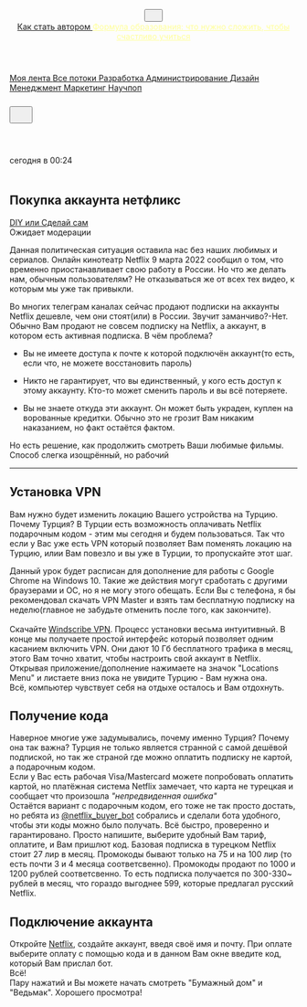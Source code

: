 
  <meta data-vue-meta="ssr" property="fb:app_id" content="444736788986613"><meta data-vue-meta="ssr" property="fb:pages" content="472597926099084"><meta data-vue-meta="ssr" name="twitter:card" content="summary_large_image"><meta data-vue-meta="ssr" name="twitter:site" content="@habr_com"><meta data-vue-meta="ssr" property="og:site_name" content="Хабр" data-vmid="og:site_name"><meta data-vue-meta="ssr" property="og:url" content="https://habr.com/ru/sandbox/168727/" data-vmid="og:url"><meta data-vue-meta="ssr" property="og:title" content="Покупка аккаунта нетфликс" data-vmid="og:title"><meta data-vue-meta="ssr" name="twitter:title" content="Покупка аккаунта нетфликс" data-vmid="twitter:title"><meta data-vue-meta="ssr" name="aiturec:title" content="Покупка аккаунта нетфликс" data-vmid="aiturec:title"><meta data-vue-meta="ssr" name="description" content="Данная политическая ситуация оставила нас без наших любимых и сериалов. Онлайн кинотеатр Netflix 9 марта 2022 сообщил о том, что временно приостанавливает свою работу в России. Но что же делать нам,..." data-vmid="description"><meta data-vue-meta="ssr" itemprop="description" content="Данная политическая ситуация оставила нас без наших любимых и сериалов. Онлайн кинотеатр Netflix 9 марта 2022 сообщил о том, что временно приостанавливает свою работу в России. Но что же делать нам,..." data-vmid="description:itemprop"><meta data-vue-meta="ssr" property="og:description" content="Данная политическая ситуация оставила нас без наших любимых и сериалов. Онлайн кинотеатр Netflix 9 марта 2022 сообщил о том, что временно приостанавливает свою работу в России. Но что же делать нам,..." data-vmid="og:description"><meta data-vue-meta="ssr" name="twitter:description" content="Данная политическая ситуация оставила нас без наших любимых и сериалов. Онлайн кинотеатр Netflix 9 марта 2022 сообщил о том, что временно приостанавливает свою работу в России. Но что же делать нам,..." data-vmid="twitter:description"><meta data-vue-meta="ssr" property="aiturec:description" content="Данная политическая ситуация оставила нас без наших любимых и сериалов. Онлайн кинотеатр Netflix 9 марта 2022 сообщил о том, что временно приостанавливает свою работу в России. Но что же делать нам,..." data-vmid="aiturec:description"><meta data-vue-meta="ssr" itemprop="image" content="https://habr.com/share/publication/168727/dcc773bd664657c1eb9b6dcdfa73e3c3/" data-vmid="image:itemprop"><meta data-vue-meta="ssr" property="og:image" content="https://habr.com/share/publication/168727/dcc773bd664657c1eb9b6dcdfa73e3c3/" data-vmid="og:image"><meta data-vue-meta="ssr" property="og:image:width" content="1200" data-vmid="og:image:width"><meta data-vue-meta="ssr" property="og:image:height" content="630" data-vmid="og:image:height"><meta data-vue-meta="ssr" property="aiturec:image" content="https://habr.com/share/publication/168727/dcc773bd664657c1eb9b6dcdfa73e3c3/" data-vmid="aiturec:image"><meta data-vue-meta="ssr" name="twitter:image" content="https://habr.com/share/publication/168727/dcc773bd664657c1eb9b6dcdfa73e3c3/" data-vmid="twitter:image"><meta data-vue-meta="ssr" property="vk:image" content="https://habr.com/share/publication/168727/dcc773bd664657c1eb9b6dcdfa73e3c3/?format=vk" data-vmid="vk:image"><meta data-vue-meta="ssr" property="aiturec:item_id" content="168727" data-vmid="aiturec:item_id"><meta data-vue-meta="ssr" property="aiturec:datetime" content="2022-03-23T21:24:53.000Z" data-vmid="aiturec:datetime"><meta data-vue-meta="ssr" property="og:type" content="article" data-vmid="og:type"><meta data-vue-meta="ssr" property="og:locale" content="ru_RU" data-vmid="og:locale"><meta data-vue-meta="ssr" name="keywords" content="netflix, vpn">
  <link data-vue-meta="ssr" image_src="image" href="https://habr.com/img/habr_ru.png" data-vmid="image:href"><link data-vue-meta="ssr" href="https://habr.com/ru/sandbox/168727/" rel="canonical" data-vmid="canonical"><link data-vue-meta="ssr" href="https://habr.com/ru/rss/post/168727/?fl=ru" type="application/rss+xml" title="" rel="alternate" name="rss"><link data-vue-meta="ssr" data-vmid="hreflang">
  <meta name="apple-mobile-web-app-status-bar-style" content="#303b44">
  <meta name="msapplication-TileColor" content="#629FBC">
  <meta name="apple-mobile-web-app-capable" content="yes">
  <meta name="mobile-web-app-capable" content="yes">
  <link rel="shortcut icon" type="image/png" sizes="16x16" href="https://assets.habr.com/habr-web/img/favicons/favicon-16.png">
  <link rel="shortcut icon" type="image/png" sizes="32x32" href="https://assets.habr.com/habr-web/img/favicons/favicon-32.png">
  <link rel="apple-touch-icon" type="image/png" sizes="76x76" href="https://assets.habr.com/habr-web/img/favicons/apple-touch-icon-76.png">
  <link rel="apple-touch-icon" type="image/png" sizes="120x120" href="https://assets.habr.com/habr-web/img/favicons/apple-touch-icon-120.png">
  <link rel="apple-touch-icon" type="image/png" sizes="152x152" href="https://assets.habr.com/habr-web/img/favicons/apple-touch-icon-152.png">
  <link rel="apple-touch-icon" type="image/png" sizes="180x180" href="https://assets.habr.com/habr-web/img/favicons/apple-touch-icon-180.png">
  <link rel="apple-touch-icon" type="image/png" sizes="256x256" href="https://assets.habr.com/habr-web/img/favicons/apple-touch-icon-256.png">
  <link rel="apple-touch-startup-image" media="screen and (device-width: 320px) and (device-height: 568px) and (-webkit-device-pixel-ratio: 2) and (orientation: landscape)" href="https://assets.habr.com/habr-web/img/splashes/splash_1136x640.png">
  <link rel="apple-touch-startup-image" media="screen and (device-width: 375px) and (device-height: 812px) and (-webkit-device-pixel-ratio: 3) and (orientation: landscape)" href="https://assets.habr.com/habr-web/img/splashes/splash_2436x1125.png">
  <link rel="apple-touch-startup-image" media="screen and (device-width: 414px) and (device-height: 896px) and (-webkit-device-pixel-ratio: 2) and (orientation: landscape)" href="https://assets.habr.com/habr-web/img/splashes/splash_1792x828.png">
  <link rel="apple-touch-startup-image" media="screen and (device-width: 414px) and (device-height: 896px) and (-webkit-device-pixel-ratio: 2) and (orientation: portrait)" href="https://assets.habr.com/habr-web/img/splashes/splash_828x1792.png">
  <link rel="apple-touch-startup-image" media="screen and (device-width: 375px) and (device-height: 667px) and (-webkit-device-pixel-ratio: 2) and (orientation: landscape)" href="https://assets.habr.com/habr-web/img/splashes/splash_1334x750.png">
  <link rel="apple-touch-startup-image" media="screen and (device-width: 414px) and (device-height: 896px) and (-webkit-device-pixel-ratio: 3) and (orientation: portrait)" href="https://assets.habr.com/habr-web/img/splashes/splash_1242x2668.png">
  <link rel="apple-touch-startup-image" media="screen and (device-width: 414px) and (device-height: 736px) and (-webkit-device-pixel-ratio: 3) and (orientation: landscape)" href="https://assets.habr.com/habr-web/img/splashes/splash_2208x1242.png">
  <link rel="apple-touch-startup-image" media="screen and (device-width: 375px) and (device-height: 812px) and (-webkit-device-pixel-ratio: 3) and (orientation: portrait)" href="https://assets.habr.com/habr-web/img/splashes/splash_1125x2436.png">
  <link rel="apple-touch-startup-image" media="screen and (device-width: 414px) and (device-height: 736px) and (-webkit-device-pixel-ratio: 3) and (orientation: portrait)" href="https://assets.habr.com/habr-web/img/splashes/splash_1242x2208.png">
  <link rel="apple-touch-startup-image" media="screen and (device-width: 1024px) and (device-height: 1366px) and (-webkit-device-pixel-ratio: 2) and (orientation: landscape)" href="https://assets.habr.com/habr-web/img/splashes/splash_2732x2048.png">
  <link rel="apple-touch-startup-image" media="screen and (device-width: 414px) and (device-height: 896px) and (-webkit-device-pixel-ratio: 3) and (orientation: landscape)" href="https://assets.habr.com/habr-web/img/splashes/splash_2688x1242.png">
  <link rel="apple-touch-startup-image" media="screen and (device-width: 834px) and (device-height: 1112px) and (-webkit-device-pixel-ratio: 2) and (orientation: landscape)" href="https://assets.habr.com/habr-web/img/splashes/splash_2224x1668.png">
  <link rel="apple-touch-startup-image" media="screen and (device-width: 375px) and (device-height: 667px) and (-webkit-device-pixel-ratio: 2) and (orientation: portrait)" href="https://assets.habr.com/habr-web/img/splashes/splash_750x1334.png">
  <link rel="apple-touch-startup-image" media="screen and (device-width: 1024px) and (device-height: 1366px) and (-webkit-device-pixel-ratio: 2) and (orientation: portrait)" href="https://assets.habr.com/habr-web/img/splashes/splash_2048x2732.png">
  <link rel="apple-touch-startup-image" media="screen and (device-width: 834px) and (device-height: 1194px) and (-webkit-device-pixel-ratio: 2) and (orientation: landscape)" href="https://assets.habr.com/habr-web/img/splashes/splash_2388x1668.png">
  <link rel="apple-touch-startup-image" media="screen and (device-width: 834px) and (device-height: 1112px) and (-webkit-device-pixel-ratio: 2) and (orientation: portrait)" href="https://assets.habr.com/habr-web/img/splashes/splash_1668x2224.png">
  <link rel="apple-touch-startup-image" media="screen and (device-width: 320px) and (device-height: 568px) and (-webkit-device-pixel-ratio: 2) and (orientation: portrait)" href="https://assets.habr.com/habr-web/img/splashes/splash_640x1136.png">
  <link rel="apple-touch-startup-image" media="screen and (device-width: 834px) and (device-height: 1194px) and (-webkit-device-pixel-ratio: 2) and (orientation: portrait)" href="https://assets.habr.com/habr-web/img/splashes/splash_1668x2388.png">
  <link rel="apple-touch-startup-image" media="screen and (device-width: 768px) and (device-height: 1024px) and (-webkit-device-pixel-ratio: 2) and (orientation: landscape)" href="https://assets.habr.com/habr-web/img/splashes/splash_2048x1536.png">
  <link rel="apple-touch-startup-image" media="screen and (device-width: 768px) and (device-height: 1024px) and (-webkit-device-pixel-ratio: 2) and (orientation: portrait)" href="https://assets.habr.com/habr-web/img/splashes/splash_1536x2048.png">
  <link rel="mask-icon" color="#77a2b6" href="https://assets.habr.com/habr-web/img/favicons/apple-touch-icon-120.svg">
  <link crossorigin="use-credentials" href="https://habr.com/manifest.webmanifest" rel="manifest">
  <script>window.yaContextCb = window.yaContextCb || []</script>
  <script src="./Покупка аккаунта нетфликс _files/context.js.Без названия" async=""></script>
<script data-vue-meta="ssr" onload="window[&#39;e0044d29c024&#39;] = true" src="./Покупка аккаунта нетфликс _files/saved_resource" data-vmid="checklogin"></script></head>
<body data-new-gr-c-s-check-loaded="14.1052.0" data-gr-ext-installed="">


<div id="app" data-async-called="true"><div class="tm-layout__wrapper"><!----> <div></div> <!----> <header class="tm-header"><div class="tm-page-width"><div class="tm-header__container"><!----> <span class="tm-header__logo-wrap"><a href="https://habr.com/ru/" class="tm-header__logo tm-header__logo_ru"><svg height="16" width="16" class="tm-svg-img tm-header__icon"><title>Хабр</title> <use xlink:href="/img/habr-logo-ru.svg#logo"></use></svg></a> <span class="tm-header__beta-sign" style="display:none;">β</span></span> <div class="tm-dropdown tm-header__projects"><div class="tm-dropdown__head"><button class="tm-header__dropdown-toggle"><svg height="16" width="16" class="tm-svg-img tm-header__icon tm-header__icon_dropdown"><title>Открыть список</title> <use xlink:href="/img/megazord-v25.4b679db1.svg#arrow-down"></use></svg></button></div> <!----></div> <a href="https://habr.com/ru/sandbox/start/" class="tm-header__become-author-btn">
            Как стать автором
          </a> <!----> <a href="https://effect.habr.com/a/QLRMOjLjouwrxOcMh1F36nXjItLPVkB4iB2LxNQYuDm7tFkYfZRuijS9wQ5lO9eguxnHZb5FG4jsD88XFfgEtprOos_EQDu8L7yXb36UCHda-FjjrAinIIrQ5g079h_X8jmtFK5xXg" target="_blank" class="tm-top-link" style="color: rgb(255, 255, 153);">
  Формула образования: что нужно сложить, чтобы счастливо учиться
</a> <!----></div></div></header> <div class="tm-layout"><div class="tm-page-progress-bar"></div> <div data-menu-sticky="true" class="tm-base-layout__header tm-base-layout__header_is-sticky"><div class="tm-page-width"><div class="tm-base-layout__header-wrapper"><div class="tm-main-menu"><div class="tm-main-menu__section"><nav class="tm-main-menu__section-content"><a href="https://habr.com/ru/feed/" class="tm-main-menu__item">
        Моя лента
      </a> <a href="https://habr.com/ru/flows/all" class="tm-main-menu__item">
        Все потоки
      </a> <a href="https://habr.com/ru/flows/develop/" class="tm-main-menu__item">
          Разработка
        </a><a href="https://habr.com/ru/flows/admin/" class="tm-main-menu__item">
          Администрирование
        </a><a href="https://habr.com/ru/flows/design/" class="tm-main-menu__item">
          Дизайн
        </a><a href="https://habr.com/ru/flows/management/" class="tm-main-menu__item">
          Менеджмент
        </a><a href="https://habr.com/ru/flows/marketing/" class="tm-main-menu__item">
          Маркетинг
        </a><a href="https://habr.com/ru/flows/popsci/" class="tm-main-menu__item">
          Научпоп
        </a></nav></div></div> <div class="tm-header-user-menu tm-base-layout__user-menu"><a href="https://habr.com/ru/search/" class="tm-header-user-menu__item tm-header-user-menu__search"><svg height="24" width="24" class="tm-svg-img tm-header-user-menu__icon tm-header-user-menu__icon_search tm-header-user-menu__icon_dark"><title>Поиск</title> <use xlink:href="/img/megazord-v25.4b679db1.svg#search"></use></svg></a> <div class="tm-tracker-dropdown tm-header-user-menu__item"><div class="tm-dropdown"><div class="tm-dropdown__head"><button title="Трекер" class="tm-tracker-dropdown__notifications-button tm-tracker-dropdown__button_dark"><!----> <svg height="24" width="24" class="tm-svg-img tm-tracker-dropdown__icon"><title>Трекер</title> <use xlink:href="/img/megazord-v25.4b679db1.svg#notifications"></use></svg></button></div> <!----></div></div> <!----> <div class="tm-header-user-menu__item tm-header-user-menu__write"><a href="https://habr.com/ru/publication/new/" class=""><svg height="24" width="24" class="tm-svg-img tm-header-user-menu__icon tm-header-user-menu__icon_write tm-header-user-menu__icon_dark"><title>Написать публикацию</title> <use xlink:href="/img/megazord-v25.4b679db1.svg#write"></use></svg></a> <!----></div> <div class="tm-header-user-menu__item tm-header-user-menu__user_desktop"><div class="tm-dropdown"><div class="tm-dropdown__head"><div data-test-id="menu-toggle-user" class="tm-entity-image"><svg height="32" width="32" class="tm-svg-img tm-image-placeholder tm-image-placeholder_green"><!----> <use xlink:href="/img/megazord-v25.4b679db1.svg#placeholder-user"></use></svg></div> <!----></div> <!----></div> <!----></div> <!----></div></div></div></div> <!----> <div class="tm-page-width"></div> <main class="tm-layout__container"><div data-async-called="true" class="tm-page"><div class="tm-page-width"><!----> <div class="tm-page__wrapper"><div class="tm-page__main tm-page__main_has-sidebar"><div class="pull-down"><div class="pull-down__header" style="height:0px;"><div class="pull-down__content" style="bottom:10px;"><svg height="24" width="24" class="tm-svg-img pull-down__arrow"><title>Обновить</title> <use xlink:href="/img/megazord-v25.4b679db1.svg#pull-arrow"></use></svg></div></div> <div class="tm-sandbox-article__body"><article class="tm-sandbox-article__content tm-sandbox-article__content_inner"><div class="tm-article-snippet tm-sandbox-article__snippet"><div class="tm-article-snippet__meta-container"><div class="tm-article-snippet__meta"><!----> <span class="tm-article-snippet__datetime-published"><time datetime="2022-03-23T21:24:53.000Z" title="2022-03-24, 00:24">сегодня в 00:24</time></span></div> <div class="tm-article-snippet__controls"><!----> <a href="https://habr.com/ru/sandbox/edit/168727/" class="tm-article-snippet__edit"><svg height="20" width="20" class="tm-svg-img icon_edit-post"><title>Редактировать</title> <use xlink:href="/img/megazord-v25.4b679db1.svg#edit"></use></svg></a> <!----></div></div> <h1 class="tm-article-snippet__title tm-article-snippet__title_h1"><span>Покупка аккаунта нетфликс</span></h1> <div class="tm-article-snippet__hubs"><span class="tm-article-snippet__hubs-item"><a href="https://habr.com/ru/hub/DIY/" class="tm-article-snippet__hubs-item-link"><span>DIY или Сделай сам</span> <!----></a></span></div> <div class="tm-article-snippet__labels"><div class="tm-article-snippet__label tm-article-snippet__label_variant-moderationPending"><span>
        Ожидает модерации
      </span></div></div> <!----> <!----></div> <!----> <div data-gallery-root="" class="tm-article-body"><div></div> <div id="post-content-body"><div><div class="article-formatted-body article-formatted-body_version-2"><div xmlns="http://www.w3.org/1999/xhtml"><p>Данная политическая ситуация оставила нас без наших любимых и сериалов. Онлайн кинотеатр Netflix 9 марта 2022 сообщил о том, что временно приостанавливает свою работу в России. Но что же делать нам, обычным пользователям? Не отказываться же от всех тех видео, к которым мы уже так привыкли.</p><p>Во многих телеграм каналах сейчас продают подписки на аккаунты Netflix дешевле, чем они стоят(или) в России. Звучит заманчиво?-Нет. Обычно Вам продают не совсем подписку на Netflix, а аккаунт, в котором есть активная подписка. В чём проблема? </p><ul><li><p>Вы не имеете доступа к почте к которой подключён аккаунт(то есть, если что, не можете восстановить пароль)</p></li><li><p>Никто не гарантирует, что вы единственный, у кого есть доступ к этому аккаунту. Кто-то может сменить пароль и вы всё потеряете.</p></li><li><p>Вы не знаете откуда эти аккаунт. Он может быть украден, куплен на ворованные кредитки. Обычно это не грозит Вам никаким наказанием, но факт остаётся фактом.</p></li></ul><p>Но есть решение, как продолжить смотреть Ваши любимые фильмы. Способ слегка изощрённый, но рабочий</p><hr><h2>Установка VPN</h2><p>Вам нужно будет изменить локацию Вашего устройства на Турцию. Почему Турция? В Турции есть возможность оплачивать Netflix подарочным кодом - этим мы сегодня и будем пользоваться. Так что если у Вас уже есть VPN который позволяет Вам поменять локацию на Турцию, илии Вам повезло и вы уже в Турции, то пропускайте этот шаг.</p><p>Данный урок будет расписан для дополнение для работы с Google Chrome на Windows 10. Такие же действия могут сработать с другими браузерами и ОС, но я не могу этого обещать. Если Вы с телефона, я бы рекомендовал скачать VPN Master и взять там бесплатную подписку на неделю(главное не забудьте отменить после того, как закончите).<br><br>Скачайте <a href="https://windscribe.com/yo/d3nh7vmf" rel="noopener noreferrer nofollow">Windscribe VPN</a>. Процесс установки весьма интуитивный. В конце мы получаете простой интерфейс который позволяет одним касанием включить VPN. Они дают 10 Гб бесплатного трафика в месяц, этого Вам точно хватит, чтобы настроить свой аккаунт в Netflix. Открывая приложение/дополнение нажимаете на значок "Locations Menu" и листаете вниз пока не увидите Турцию - Вам нужна она.<br>Всё, компьютер чувствует себя на отдыхе осталось и Вам отдохнуть.</p><h2>Получение кода</h2><p>Наверное многие уже задумывались, почему именно Турция? Почему она так важна? Турция не только является странной с самой дешёвой подпиской, но так же страной где можно оплатить подписку не картой, а подарочным кодом.<br>Если у Вас есть рабочая Visa/Mastercard можете попробовать оплатить картой, но платёжная система Netflix  замечает, что карта не турецкая и сообщает что произошла <em>"непредвиденная ошибка"<br></em>Остаётся вариант с подарочным кодом, его тоже не так просто достать, но ребята из <a href="https://t.me/netflix_buyer_bot" rel="noopener noreferrer nofollow">@netflix_buyer_bot</a> собрались и сделали бота удобного, чтобы эти коды можно было получать. Всё быстро, проверенно и гарантировано. Просто напишите, выберите удобный Вам тариф, оплатите, и Вам пришлют код.                                                                           Базовая подписка в турецком Netflix стоит 27 лир в месяц. Промокоды бывают только на 75 и на 100 лир (то есть почти 3 и 4 месяца соответсвенно). Промокоды продают по 1000 и 1200 рублей соответсвенно. То есть подписка получается по 300-330~  рублей в месяц, что гораздо выгоднее 599, которые предлагал русский Netflix.</p><h2>Подключение аккаунта</h2><p>Откройте <a href="https://www.netflix.com/" rel="noopener noreferrer nofollow">Netflix</a>, создайте аккаунт, введя своё имя и почту. При оплате выберите оплату с помощью кода и в данном Вам окне введите код, который Вам прислал бот. <br>Всё!<br>Пару нажатий и Вы можете начать смотреть "Бумажный дом" и "Ведьмак". Хорошего просмотра!</p></div></div></div> <div class="v-portal" style="display:none;"></div></div> <!----> <!----></div> <div class="tm-article-body__tags"><div class="tm-separated-list tm-article-body__tags-links">
